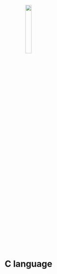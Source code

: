 <p align="center">
  <img src="https://github.com/salimizel/alx-low_level_programming/blob/master/unnamed.png" width="20%">
</p>


<h1 align="center"><strong class="fancy-text">C language</strong> </h1>
